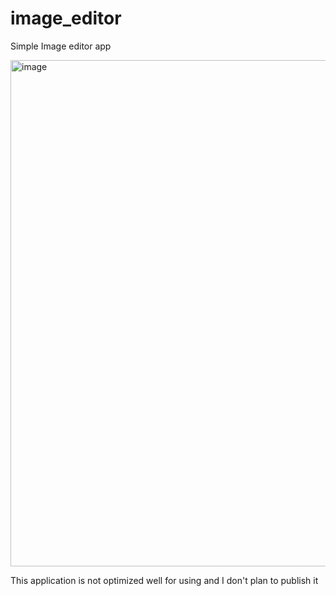 # image_editor

Simple Image editor app

<img width="810" alt="image" src="https://user-images.githubusercontent.com/73608287/189483997-58b293a8-0f3f-42a3-bf1b-ea99fcc28cab.png">

This application is not optimized well for using and I don't plan to publish it

